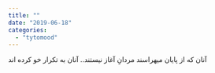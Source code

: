 ```yaml
---
title: ""
date: "2019-06-18"
categories: 
  - "tytomood"
---
```


آنان که از پایان میهراسند مردانِ آغاز نیستند.. آنان به تکرار خو کرده اند
